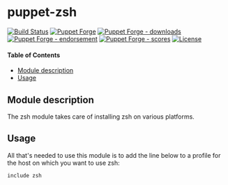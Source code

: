 # puppet-zsh

[![Build Status](https://img.shields.io/github/actions/workflow/status/opus-codium/puppet-zsh/release.yml)](https://github.com/opus-codium/puppet-zsh/releases)
[![Puppet Forge](https://img.shields.io/puppetforge/v/opuscodium/zsh.svg)](https://forge.puppetlabs.com/opuscodium/zsh)
[![Puppet Forge - downloads](https://img.shields.io/puppetforge/dt/opuscodium/zsh.svg)](https://forge.puppetlabs.com/opuscodium/zsh)
[![Puppet Forge - endorsement](https://img.shields.io/puppetforge/e/opuscodium/zsh.svg)](https://forge.puppetlabs.com/opuscodium/zsh)
[![Puppet Forge - scores](https://img.shields.io/puppetforge/f/opuscodium/zsh.svg)](https://forge.puppetlabs.com/opuscodium/zsh)
[![License](https://img.shields.io/github/license/opus-codium/puppet-zsh.svg)](https://github.com/voxpupuli/opuscodium-zsh/blob/master/LICENSE.md)

#### Table of Contents

<!-- vim-markdown-toc GFM -->

* [Module description](#module-description)
* [Usage](#usage)

<!-- vim-markdown-toc -->

## Module description

The zsh module takes care of installing zsh on various platforms.

## Usage

All that's needed to use this module is to add the line below to a profile for
the host on which you want to use zsh:

```puppet
include zsh
```
